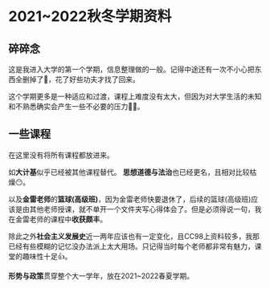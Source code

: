 # 2021~2022秋冬学期资料

## 碎碎念

这是我进入大学的第一个学期，信息整理做的一般。记得中途还有一次不小心把东西全删掉了🤡，花了好些功夫才找了回来。

这个学期更多是一种适应和过渡，课程上难度没有太大，但因为对大学生活的未知和不熟悉确实会产生一些不必要的压力😶‍🌫️。

## 一些课程

在这里没有将所有课程都放进来。

如**大计基**似乎已经被其他课程替代。 **思想道德与法治**也已经更名，且相对比较枯燥😶。

以及**金雷老师**的**篮球(高级班)**，因为金雷老师快要退休了，后续的篮球(高级班)应该是由其他老师授课，就不单开一个文件夹写心得体会了。但是必须得说一句，我在金雷老师的课程中**收获颇丰**。

除此之外**社会主义发展史**近一两年应该也有一定变化，且CC98上资料较多，我那已经有些模糊的记忆没办法派上太大用场。只记得当时每个老师都非常有魅力，课堂的趣味性十足👍。

**形势与政策**贯穿整个大一学年，放在2021~2022春夏学期。
